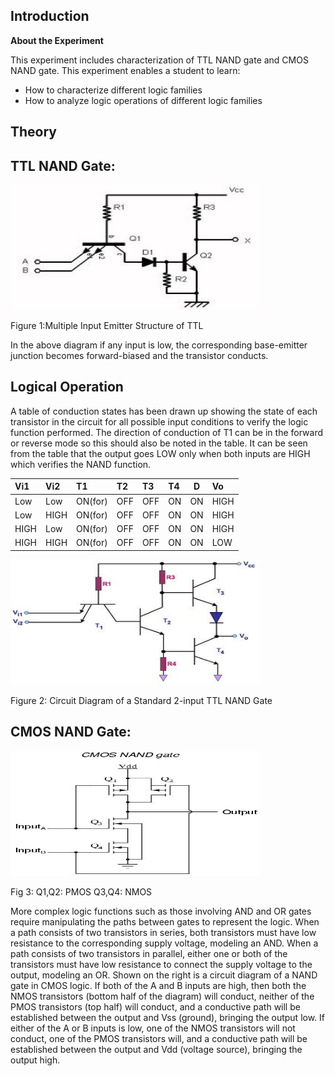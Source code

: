 ## Introduction

**About the Experiment**

This experiment includes characterization of TTL NAND gate and CMOS NAND gate.
This experiment enables a student to learn:

- How to characterize different logic families
- How to analyze logic operations of different logic families

## Theory

## TTL NAND Gate:

<div align="left">
                            
<img src="images/TTL.jpg"  style="width:400px;height:200px;"/>		
<p> Figure 1:Multiple Input Emitter Structure of TTL </p>
                           
In the above diagram if any input is low, the corresponding base-emitter junction becomes forward-biased and the transistor conducts.
                 
## Logical Operation
                            
A table of conduction states has been drawn up showing the state of each transistor in the circuit for all possible input conditions to verify the logic function performed. The direction of conduction of T1 can be in the forward or reverse mode so this should also be noted in the table. It can be seen from the table that the output goes LOW only when both inputs are HIGH which verifies the NAND function.


 Vi1| Vi2 | T1 | T2 | T3| T4 |D |Vo|
:--|:--|:--|:--|:--|:--|--|:--|
 Low|Low|ON(for)|OFF|OFF|ON|ON|HIGH|
 Low|HIGH|ON(for)|OFF|OFF|ON|ON|HIGH|
 HIGH|Low|ON(for)|OFF|OFF|ON|ON|HIGH|
 HIGH|HIGH|ON(for)|OFF|OFF|ON|ON|LOW|


<img src="images/ttl1.jpg"  style="width:400px; height:200px"/>
<p>Figure 2:&nbsp;Circuit Diagram of a Standard 2-input TTL NAND Gate</p>
 
## CMOS NAND Gate:

<img src="images/CMOS.jpg"  style="width:400px; height:200px"/>
<p>Fig 3: Q1,Q2: PMOS  Q3,Q4: NMOS
                           
More complex logic functions such as those involving AND and OR gates require manipulating the paths between gates to represent the logic. When a path consists of two transistors in series, both transistors must have low resistance to the corresponding supply voltage, modeling an AND. When a path consists of two transistors in parallel, either one or both of the transistors must have low resistance to connect the supply voltage to the output, modeling an OR. Shown on the right is a circuit diagram of a NAND gate in CMOS logic. If both of the A and B inputs are high, then both the NMOS transistors (bottom half of the diagram) will conduct, neither of the PMOS transistors (top half) will conduct, and a conductive path will be established between the output and Vss (ground), bringing the output low. If either of the A or B inputs is low, one of the NMOS transistors will not conduct, one of the PMOS transistors will, and a conductive path will be established between the output and Vdd (voltage source), bringing the output high.

 
